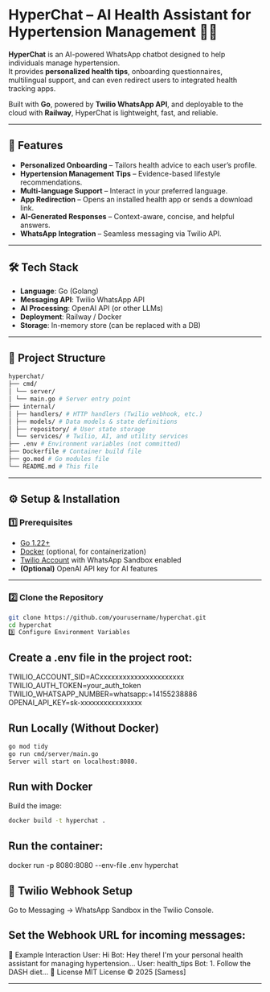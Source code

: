 # HyperChat – AI Health Assistant for Hypertension Management 📱💬

**HyperChat** is an AI-powered WhatsApp chatbot designed to help individuals manage hypertension.  
It provides **personalized health tips**, onboarding questionnaires, multilingual support, and can even redirect users to integrated health tracking apps.

Built with **Go**, powered by **Twilio WhatsApp API**, and deployable to the cloud with **Railway**, HyperChat is lightweight, fast, and reliable.

---

## 🚀 Features

- **Personalized Onboarding** – Tailors health advice to each user’s profile.
- **Hypertension Management Tips** – Evidence-based lifestyle recommendations.
- **Multi-language Support** – Interact in your preferred language.
- **App Redirection** – Opens an installed health app or sends a download link.
- **AI-Generated Responses** – Context-aware, concise, and helpful answers.
- **WhatsApp Integration** – Seamless messaging via Twilio API.

---

## 🛠 Tech Stack

- **Language**: Go (Golang)
- **Messaging API**: Twilio WhatsApp API
- **AI Processing**: OpenAI API (or other LLMs)
- **Deployment**: Railway / Docker
- **Storage**: In-memory store (can be replaced with a DB)

---

## 📂 Project Structure

```bash
hyperchat/
├── cmd/
│ └── server/
│ └── main.go # Server entry point
├── internal/
│ ├── handlers/ # HTTP handlers (Twilio webhook, etc.)
│ ├── models/ # Data models & state definitions
│ ├── repository/ # User state storage
│ └── services/ # Twilio, AI, and utility services
├── .env # Environment variables (not committed)
├── Dockerfile # Container build file
├── go.mod # Go modules file
└── README.md # This file
```

---

## ⚙️ Setup & Installation

### 1️⃣ Prerequisites

- [Go 1.22+](https://go.dev/dl/)
- [Docker](https://www.docker.com/) (optional, for containerization)
- [Twilio Account](https://www.twilio.com/try-twilio) with WhatsApp Sandbox enabled
- **(Optional)** OpenAI API key for AI features

---

### 2️⃣ Clone the Repository

```bash
git clone https://github.com/yourusername/hyperchat.git
cd hyperchat
3️⃣ Configure Environment Variables
```

## Create a .env file in the project root:

TWILIO_ACCOUNT_SID=ACxxxxxxxxxxxxxxxxxxxxxx
TWILIO_AUTH_TOKEN=your_auth_token
TWILIO_WHATSAPP_NUMBER=whatsapp:+14155238886
OPENAI_API_KEY=sk-xxxxxxxxxxxxxxxx

## Run Locally (Without Docker)

```bash
go mod tidy
go run cmd/server/main.go
Server will start on localhost:8080.
```

## Run with Docker

Build the image:

```bash
docker build -t hyperchat .
```

## Run the container:

docker run -p 8080:8080 --env-file .env hyperchat

## 📡 Twilio Webhook Setup

Go to Messaging → WhatsApp Sandbox in the Twilio Console.

## Set the Webhook URL for incoming messages:

📌 Example Interaction
User: Hi
Bot: Hey there! I'm your personal health assistant for managing hypertension...
User: health_tips
Bot: 1. Follow the DASH diet...
📜 License
MIT License © 2025 [Samess]

---
